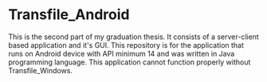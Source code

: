 # Transfile_Android
This is the second part of my graduation thesis. It consists of a server-client based application and it's GUI. This repository is for the application that runs on Android device with API minimum 14 and was written in Java programming language. This application cannot function properly without Transfile_Windows.
